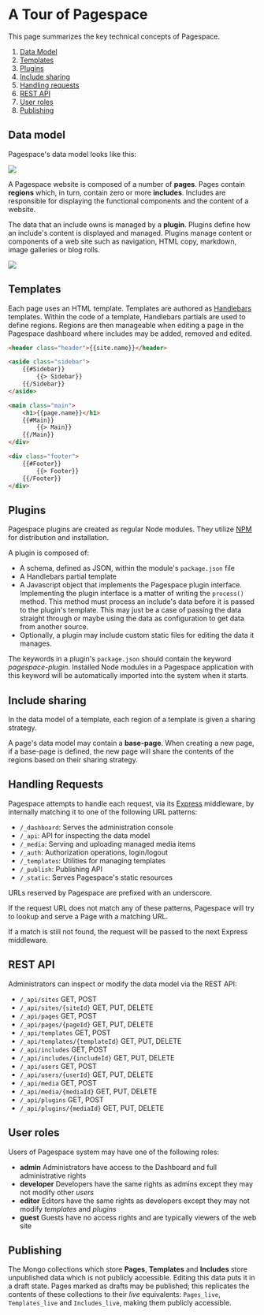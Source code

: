 # A Tour of Pagespace

This page summarizes the key technical concepts of Pagespace.

1. [Data Model](#data-model)
2. [Templates](#templates)
3. [Plugins](#plugins)
4. [Include sharing](#include-sharing)
5. [Handling requests](#handling-requests)
6. [REST API](#rest-api)
7. [User roles](#user-roles)
8. [Publishing](#publishing)

<a id=data-model></a>
## Data model 

Pagespace's data model looks like this:

<img src="https://raw.githubusercontent.com/pagespace/pagespace/master/docs/dev-guide/data-model.svg">

A Pagespace website is composed of a number of **pages**. Pages contain **regions** which, in turn, contain 
zero or more **includes**. Includes are responsible for displaying the functional components and the content of a 
website.

The data that an include owns is managed by a **plugin**. Plugins define how an include's content is displayed and 
managed. Plugins manage content or components of a web site such as navigation, HTML copy, markdown, image galleries or
blog rolls.

<img src="https://raw.githubusercontent.com/pagespace/pagespace/master/docs/dev-guide/wireframe-regions.svg">

<a id=templates></a>
## Templates 

Each page uses an HTML template. Templates are authored as [Handlebars](http://handlebarsjs.com/) templates. Within 
the code of a template, Handlebars partials are used to define regions. Regions are then manageable when editing a page 
in the Pagespace dashboard where includes may be added, removed and edited.

```html
<header class="header">{{site.name}}</header>

<aside class="sidebar">
    {{#Sidebar}}
        {{> Sidebar}}
    {{/Sidebar}}
</aside>

<main class="main">
    <h1>{{page.name}}</h1>
    {{#Main}}
        {{> Main}}
    {{/Main}}
</div>

<div class="footer">
    {{#Footer}}
        {{> Footer}}
    {{/Footer}}
</div>
```

<a id=plugins></a>
## Plugins

Pagespace plugins are created as regular Node modules. They utilize [NPM](https://www.npmjs.com/) for distribution and 
installation. 

A plugin is composed of:

* A schema, defined as JSON, within the module's `package.json` file
* A Handlebars partial template
* A Javascript object that implements the Pagespace plugin interface. Implementing the plugin interface is a matter of
  writing the `process()` method. This method must process an include's data before it is passed to the plugin's 
  template. This may just be a case of passing the data straight through or maybe using the data as configuration to 
  get data from another source.
* Optionally, a plugin may include custom static files for editing the data it manages.

The keywords in a plugin's `package.json` should contain the keyword *pagespace-plugin*. Installed Node modules in a 
Pagespace application with this keyword will be automatically imported into the system when it starts.

<a id=include-sharing></a>
## Include sharing 

In the data model of a template, each region of a template is given a sharing strategy.

A page's data model may contain a **base-page**. When creating a new page, if a base-page is defined, the new page will 
share the contents of the regions based on their sharing strategy.

<a id=handling-requests></a>
## Handling Requests 

Pagespace attempts to handle each request, via its [Express](http://expressjs.com/) middleware, by internally 
matching it to one of the following URL patterns:

* `/_dashboard`: Serves the administration console
* `/_api`: API for inspecting the data model
* `/_media`: Serving and uploading managed media items
* `/_auth`: Authorization operations, login/logout
* `/_templates`: Utilities for managing templates
* `/_publish`: Publishing API
* `/_static`: Serves Pagespace's static resources

URLs reserved by Pagespace are prefixed with an underscore.

If the request URL does not match any of these patterns, Pagespace will try to lookup and serve a Page with a 
matching URL.

If a match is still not found, the request will be passed to the next Express middleware.

<a id=rest-api></a>
## REST API 

Administrators can inspect or modify the data model via the REST API:

* `/_api/sites` GET, POST
* `/_api/sites/{siteId}` GET, PUT, DELETE
* `/_api/pages` GET, POST
* `/_api/pages/{pageId}` GET, PUT, DELETE
* `/_api/templates` GET, POST
* `/_api/templates/{templateId}` GET, PUT, DELETE
* `/_api/includes` GET, POST
* `/_api/includes/{includeId}` GET, PUT, DELETE
* `/_api/users` GET, POST
* `/_api/users/{userId}` GET, PUT, DELETE
* `/_api/media` GET, POST
* `/_api/media/{mediaId}` GET, PUT, DELETE
* `/_api/plugins` GET, POST
* `/_api/plugins/{mediaId}` GET, PUT, DELETE

<a id=user-roles></a>
## User roles 

Users of Pagespace system may have one of the following roles:

* **admin** Administrators have access to the Dashboard and full administrative rights
* **developer** Developers have the same rights as admins except they may not modify other *users*
* **editor** Editors have the same rights as developers except they may not modify *templates* and *plugins*
* **guest** Guests have no access rights and are typically viewers of the web site

<a id=publishing></a>
## Publishing 

The Mongo collections which store **Pages**, **Templates** and **Includes** store unpublished data which is not 
publicly accessible. Editing this data puts it in a draft state. Pages marked as drafts may be published; this 
replicates the  contents of these collections to their *live* equivalents: `Pages_live`, `Templates_live` and 
`Includes_live`, making them publicly accessible.